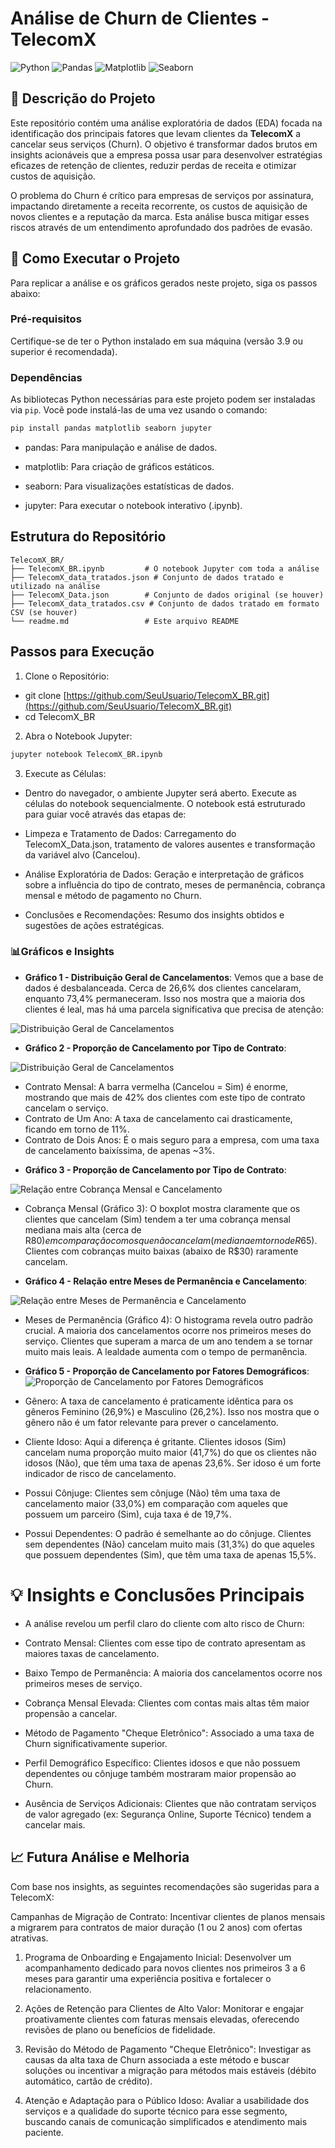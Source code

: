 # Análise de Churn de Clientes - TelecomX

![Python](https://img.shields.io/badge/Python-3.9%2B-blue?style=flat&logo=python)
![Pandas](https://img.shields.io/badge/Pandas-orange?style=flat&logo=pandas)
![Matplotlib](https://img.shields.io/badge/Matplotlib-red?style=flat&logo=matplotlib)
![Seaborn](https://img.shields.io/badge/Seaborn-purple?style=flat&logo=seaborn)

## 📄 Descrição do Projeto

Este repositório contém uma análise exploratória de dados (EDA) focada na identificação dos principais fatores que levam clientes da **TelecomX** a cancelar seus serviços (Churn). O objetivo é transformar dados brutos em insights acionáveis que a empresa possa usar para desenvolver estratégias eficazes de retenção de clientes, reduzir perdas de receita e otimizar custos de aquisição.

O problema do Churn é crítico para empresas de serviços por assinatura, impactando diretamente a receita recorrente, os custos de aquisição de novos clientes e a reputação da marca. Esta análise busca mitigar esses riscos através de um entendimento aprofundado dos padrões de evasão.

## 🚀 Como Executar o Projeto

Para replicar a análise e os gráficos gerados neste projeto, siga os passos abaixo:

### Pré-requisitos

Certifique-se de ter o Python instalado em sua máquina (versão 3.9 ou superior é recomendada).

### Dependências

As bibliotecas Python necessárias para este projeto podem ser instaladas via `pip`. Você pode instalá-las de uma vez usando o comando:

```bash
pip install pandas matplotlib seaborn jupyter
```
- pandas: Para manipulação e análise de dados.

- matplotlib: Para criação de gráficos estáticos.

- seaborn: Para visualizações estatísticas de dados.

- jupyter: Para executar o notebook interativo (.ipynb).

## Estrutura do Repositório
```
TelecomX_BR/
├── TelecomX_BR.ipynb         # O notebook Jupyter com toda a análise
├── TelecomX_data_tratados.json # Conjunto de dados tratado e utilizado na análise
├── TelecomX_Data.json        # Conjunto de dados original (se houver)
├── TelecomX_data_tratados.csv # Conjunto de dados tratado em formato CSV (se houver)
└── readme.md                 # Este arquivo README
```
## Passos para Execução
1. Clone o Repositório: 
- git clone [https://github.com/SeuUsuario/TelecomX_BR.git](https://github.com/SeuUsuario/TelecomX_BR.git)
- cd TelecomX_BR

2. Abra o Notebook Jupyter:
```bash
jupyter notebook TelecomX_BR.ipynb
```
3. Execute as Células:
- Dentro do navegador, o ambiente Jupyter será aberto. Execute as células do notebook sequencialmente. O notebook está estruturado para guiar você através das etapas de:

- Limpeza e Tratamento de Dados: Carregamento do TelecomX_Data.json, tratamento de valores ausentes e transformação da variável alvo (Cancelou).

- Análise Exploratória de Dados: Geração e interpretação de gráficos sobre a influência do tipo de contrato, meses de permanência, cobrança mensal e método de pagamento no Churn.

- Conclusões e Recomendações: Resumo dos insights obtidos e sugestões de ações estratégicas.

### 📊Gráficos e Insights

* **Gráfico 1 - Distribuição Geral de Cancelamentos**: Vemos que a base de dados é desbalanceada. Cerca de 26,6% dos clientes cancelaram, enquanto 73,4% permaneceram. Isso nos mostra que a maioria dos clientes é leal, mas há uma parcela significativa que precisa de atenção:

![Distribuição Geral de Cancelamentos](Gráficos/Distribuição%20Geral%20de%20Cancelamentos.png)

* **Gráfico 2 - Proporção de Cancelamento por Tipo de Contrato**:

![Distribuição Geral de Cancelamentos](Gráficos/Proporção%20de%20Cancelamento%20por%20Tipo%20de%20Contrato.png)

- Contrato Mensal: A barra vermelha (Cancelou = Sim) é enorme, mostrando que mais de 42% dos clientes com este tipo de contrato cancelam o serviço.
- Contrato de Um Ano: A taxa de cancelamento cai drasticamente, ficando em torno de 11%.
- Contrato de Dois Anos: É o mais seguro para a empresa, com uma taxa de cancelamento baixíssima, de apenas ~3%.


* **Gráfico 3 - Proporção de Cancelamento por Tipo de Contrato**:

![Relação entre Cobrança Mensal e Cancelamento](Gráficos/Relação%20entre%20Cobrança%20Mensal%20e%20Cancelamento.png)

- Cobrança Mensal (Gráfico 3): O boxplot mostra claramente que os clientes que cancelam (Sim) tendem a ter uma cobrança mensal mediana mais alta (cerca de R$80) em comparação com os que não cancelam (mediana em torno de R$65). Clientes com cobranças muito baixas (abaixo de R$30) raramente cancelam.

* **Gráfico 4 - Relação entre Meses de Permanência e Cancelamento**:

![Relação entre Meses de Permanência e Cancelamento](Gráficos/Relação%20entre%20Meses%20de%20Permanência%20e%20Cancelamento.png)

- Meses de Permanência (Gráfico 4): O histograma revela outro padrão crucial. A maioria dos cancelamentos ocorre nos primeiros meses do serviço. Clientes que superam a marca de um ano tendem a se tornar muito mais leais. A lealdade aumenta com o tempo de permanência.

* **Gráfico 5 -  Proporção de Cancelamento por Fatores Demográficos**:
![ Proporção de Cancelamento por Fatores Demográficos ](Gráficos/Proporção%20de%20Cancelamento%20por%20Fatores%20Demográficos.png)

- Gênero: A taxa de cancelamento é praticamente idêntica para os gêneros Feminino (26,9%) e Masculino (26,2%). Isso nos mostra que o gênero não é um fator relevante para prever o cancelamento.

- Cliente Idoso: Aqui a diferença é gritante. Clientes idosos (Sim) cancelam numa proporção muito maior (41,7%) do que os clientes não idosos (Não), que têm uma taxa de apenas 23,6%. Ser idoso é um forte indicador de risco de cancelamento.

- Possui Cônjuge: Clientes sem cônjuge (Não) têm uma taxa de cancelamento maior (33,0%) em comparação com aqueles que possuem um parceiro (Sim), cuja taxa é de 19,7%.

- Possui Dependentes: O padrão é semelhante ao do cônjuge. Clientes sem dependentes (Não) cancelam muito mais (31,3%) do que aqueles que possuem dependentes (Sim), que têm uma taxa de apenas 15,5%.

# 💡 Insights e Conclusões Principais
- A análise revelou um perfil claro do cliente com alto risco de Churn:

- Contrato Mensal: Clientes com esse tipo de contrato apresentam as maiores taxas de cancelamento.

- Baixo Tempo de Permanência: A maioria dos cancelamentos ocorre nos primeiros meses de serviço.

- Cobrança Mensal Elevada: Clientes com contas mais altas têm maior propensão a cancelar.

- Método de Pagamento "Cheque Eletrônico": Associado a uma taxa de Churn significativamente superior.

- Perfil Demográfico Específico: Clientes idosos e que não possuem dependentes ou cônjuge também mostraram maior propensão ao Churn.

- Ausência de Serviços Adicionais: Clientes que não contratam serviços de valor agregado (ex: Segurança Online, Suporte Técnico) tendem a cancelar mais.

## 📈 Futura Análise e Melhoria
Com base nos insights, as seguintes recomendações são sugeridas para a TelecomX:

Campanhas de Migração de Contrato: Incentivar clientes de planos mensais a migrarem para contratos de maior duração (1 ou 2 anos) com ofertas atrativas.

1. Programa de Onboarding e Engajamento Inicial: Desenvolver um acompanhamento dedicado para novos clientes nos primeiros 3 a 6 meses para garantir uma experiência positiva e fortalecer o relacionamento.

2. Ações de Retenção para Clientes de Alto Valor: Monitorar e engajar proativamente clientes com faturas mensais elevadas, oferecendo revisões de plano ou benefícios de fidelidade.

3. Revisão do Método de Pagamento "Cheque Eletrônico": Investigar as causas da alta taxa de Churn associada a este método e buscar soluções ou incentivar a migração para métodos mais estáveis (débito automático, cartão de crédito).

4. Atenção e Adaptação para o Público Idoso: Avaliar a usabilidade dos serviços e a qualidade do suporte técnico para esse segmento, buscando canais de comunicação simplificados e atendimento mais paciente.

